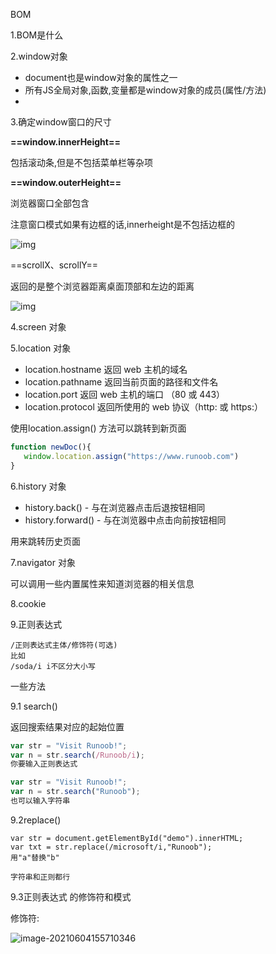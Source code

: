BOM

1.BOM是什么



2.window对象

- document也是window对象的属性之一
- 所有JS全局对象,函数,变量都是window对象的成员(属性/方法)
- 

3.确定window窗口的尺寸

**==window.innerHeight==**

包括滚动条,但是不包括菜单栏等杂项

**==window.outerHeight==**

浏览器窗口全部包含



注意窗口模式如果有边框的话,innerheight是不包括边框的



![img](https://upload-images.jianshu.io/upload_images/1666407-bef83328a7244f3e.png?imageMogr2/auto-orient/strip|imageView2/2/w/738/format/webp)

==scrollX、scrollY==

返回的是整个浏览器距离桌面顶部和左边的距离

![img](https://upload-images.jianshu.io/upload_images/1666407-426f24f504b66326.jpg?imageMogr2/auto-orient/strip|imageView2/2/format/webp)

4.screen 对象

5.location 对象

- location.hostname 返回 web 主机的域名
- location.pathname 返回当前页面的路径和文件名
- location.port 返回 web 主机的端口 （80 或 443）
- location.protocol 返回所使用的 web 协议（http: 或 https:）

使用location.assign() 方法可以跳转到新页面

```javascript
function newDoc(){
   window.location.assign("https://www.runoob.com")
}
```

6.history 对象

- history.back() - 与在浏览器点击后退按钮相同
- history.forward() - 与在浏览器中点击向前按钮相同

用来跳转历史页面

7.navigator 对象

可以调用一些内置属性来知道浏览器的相关信息

8.cookie

9.正则表达式

```
/正则表达式主体/修饰符(可选)
比如
/soda/i i不区分大小写
```



一些方法

9.1 search()

返回搜索结果对应的起始位置

```javascript
var str = "Visit Runoob!"; 
var n = str.search(/Runoob/i);
你要输入正则表达式

var str = "Visit Runoob!"; 
var n = str.search("Runoob");
也可以输入字符串
```



9.2replace()

```
var str = document.getElementById("demo").innerHTML; 
var txt = str.replace(/microsoft/i,"Runoob");
用"a"替换"b"

字符串和正则都行
```

9.3正则表达式 的修饰符和模式

修饰符:

![image-20210604155710346](C:\Users\inui\AppData\Roaming\Typora\typora-user-images\image-20210604155710346.png)

